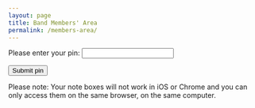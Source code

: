 ```yaml
---
layout: page
title: Band Members' Area
permalink: /members-area/
---
```

Please enter your pin:
<input type="password" id="myPin">

<button onclick="checkPin()">Submit pin</button>

<p>Please note: Your note boxes will not work in iOS or Chrome and you can only access them on the same browser, on the same computer.</p>
<script>
function checkPin() {
  var pin = document.getElementById("myPin").value;
  if (pin == 1678) {
    window.open("https://livethebeatband.github.io/members-area/daniel", "_self");
  } else if (pin == 3682) {
    window.open("https://livethebeatband.github.io/members-area/william", "_self");
  } else if (pin == 4830) {
    window.open("https://livethebeatband.github.io/members-area/astrid", "_self");
  } else if (pin == 8902) {
    window.open("https://livethebeatband.github.io/members-area/helen", "_self");
  } else if (pin == 5267) {
    window.open("https://livethebeatband.github.io/members-area/rohan", "_self");
  } else if (pin == 2567) {
    window.open("https://livethebeatband.github.io/members-area/joseph", "_self");
  } else if (pin == 4382) {
    window.open("https://livethebeatband.github.io/members-area/michael", "_self");
  } else if (pin == 6518) {
    window.open("https://livethebeatband.github.io/members-area/admin", "_self");
  } else {
    alert("That is not a valid pin. Access denied! Try again!");
  }
}
</script>
